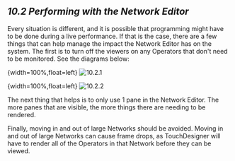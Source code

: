## *10.2 Performing with the Network Editor*

Every situation is different, and it is possible that programming might have to be done during a live performance. If that is the case, there are a few things that can help manage the impact the Network Editor has on the system. The first is to turn off the viewers on any Operators that don't need to be monitored. See the diagrams below:

{width=100%,float=left}
![10.2.1](images/10.2/performing-network-1.png)

{width=100%,float=left}
![10.2.2](images/10.2/performing-network-2.png)

The next thing that helps is to only use 1 pane in the Network Editor. The more panes that are visible, the more things there are needing to be rendered. 

Finally, moving in and out of large Networks should be avoided. Moving in and out of large Networks can cause frame drops, as TouchDesigner will have to render all of the Operators in that Network before they can be viewed.